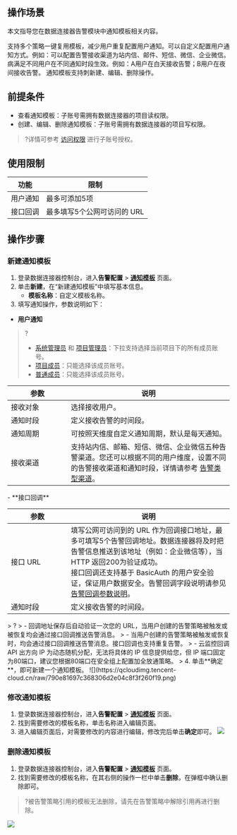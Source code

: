 ## 操作场景
本文指导您在数据连接器告警模块中通知模板相关内容。

支持多个策略一键复用模板，减少用户重复配置用户通知。可以自定义配置用户通知方式。例如：可以配置告警接收渠道为站内信、邮件、短信、微信、企业微信。病满足不同用户在不同通知时段生效。例如：A用户在白天接收告警；B用户在夜间接收告警。
通知模板支持刺新建、编辑、删除操作。


## 前提条件

- 查看通知模板：子账号需拥有数据连接器的项目读权限。
- 创建、编辑、删除通知模板：子账号需拥有数据连接器的项目写权限。

>?详情可参考 [访问权限](https://cloud.tencent.com/document/product/248/45428) 进行子账号授权。


## 使用限制

| 功能     | 限制                        |
| -------- | --------------------------- |
| 用户通知 | 最多可添加5项              |
| 接口回调 | 最多填写5个公网可访问的 URL |


## 操作步骤
### 新建通知模板
1. 登录数据连接器控制台，进入**告警配置** > [**通知模板**](hhttps://console.cloud.tencent.com/eis/alarm) 页面。
2. 单击**新建**，在“新建通知模板”中填写基本信息。
	- **模板名称**：自定义模板名称。
3. 填写通知操作，参数说明如下：
 - **用户通知**
 >?
 >- [系统管理员](https://cloud.tencent.com/document/product/1270/62757#.E8.85.BE.E8.AE.AF.E4.BA.91.E6.95.B0.E6.8D.AE.E8.BF.9E.E6.8E.A5.E5.99.A8.E8.A7.92.E8.89.B2) 和 [项目管理员](https://cloud.tencent.com/document/product/1270/62757#.E8.85.BE.E8.AE.AF.E4.BA.91.E6.95.B0.E6.8D.AE.E8.BF.9E.E6.8E.A5.E5.99.A8.E8.A7.92.E8.89.B2)：下拉支持选择当前项目下的所有成员账号。
 >- [项目成员](https://cloud.tencent.com/document/product/1270/62757#.E8.85.BE.E8.AE.AF.E4.BA.91.E6.95.B0.E6.8D.AE.E8.BF.9E.E6.8E.A5.E5.99.A8.E8.A7.92.E8.89.B2)：只能选择该成员账号。
 >- [普通成员](https://cloud.tencent.com/document/product/1270/62757#.E8.85.BE.E8.AE.AF.E4.BA.91.E6.95.B0.E6.8D.AE.E8.BF.9E.E6.8E.A5.E5.99.A8.E8.A7.92.E8.89.B2)：只能选择该成员账号。
<table>
<thead>
<tr>
<th width="120px">参数</th>
<th>说明</th>
</tr>
</thead>
<tbody><tr>
<td>接收对象</td>
<td>选择接收用户。</td>
</tr>
<tr>
<td>通知时段</td>
<td>定义接收告警的时间段。</td>
</tr>
<tr>
<td>通知周期</td>
<td>可按照天维度自定义通知周期，默认是每天通知。</td>
</tr>
<tr>
<td>接收渠道</td>
<td>支持站内信、邮箱、短信、微信、企业微信五种告警渠道。您还可以根据不同的用户维度，设置不同的告警接收渠道和通知时段，详情请参考 <a href="https://cloud.tencent.com/document/product/248/50410">告警类型渠道</a>。</td>
</tr>
</tbody></table>
 - **接口回调**
 <table>
<thead>
<tr>
<th width="120px">参数</th>
<th>说明</th>
</tr>
</thead>
<tbody><tr>
<td><nobr>接口 URL</nobr></td>
<td>填写公网可访问到的 URL 作为回调接口地址，最多可填写5个告警回调地址。数据连接器将及时把告警信息推送到该地址（例如：企业微信等），当 HTTP 返回200为验证成功。<br>接口回调还支持基于 BasicAuth 的用户安全验证，保证用户数据安全。告警回调字段说明请参见 <a href="https://cloud.tencent.com/document/product/248/50409#.E5.91.8A.E8.AD.A6.E5.9B.9E.E8.B0.83.E5.8F.82.E6.95.B0.E8.AF.B4.E6.98.8E">告警回调参数说明</a>。</td>
</tr>
<tr>
<td>通知时段</td>
<td>定义接收告警的时间段。</td>
</tr>
</tbody></table>
> ? 
> - 回调地址保存后自动验证一次您的 URL，当用户创建的告警策略被触发或被恢复均会通过接口回调推送告警消息。
> - 当用户创建的告警策略被触发或恢复时，均会通过接口回调推送告警消息。接口回调也支持重复告警。
> - 云监控回调 API 出方向 IP 为动态随机分配，无法将具体的 IP 信息提供给您，但 IP 端口固定为80端口，建议您根据80端口在安全组上配置加全放通策略。
>
4. 单击**确定**，即可新建一个通知模板。
![](https://qcloudimg.tencent-cloud.cn/raw/790e81697c368306d2e04c8f3f260f19.png)

### 修改通知模板
1. 登录数据连接器控制台，进入**告警配置** > [**通知模板**](hhttps://console.cloud.tencent.com/eis/alarm) 页面。
2. 找到需要修改的模板名称，单击名称进入编辑页面。
3. 进入编辑页面后，对需要修改的内容进行编辑，修改完后单击**确定**即可。
![](https://qcloudimg.tencent-cloud.cn/raw/b58e108017372440423bbe58cc903c7f.png)

### 删除通知模板
1. 登录数据连接器控制台，进入**告警配置** > [**通知模板**](hhttps://console.cloud.tencent.com/eis/alarm) 页面。
2. 找到需要修改的模板名称，在其右侧的操作一栏中单击**删除**，在弹框中确认删除即可。
>?被告警策略引用的模板无法删除，请先在告警策略中解除引用再进行删除。
>
![](https://qcloudimg.tencent-cloud.cn/raw/3c61b1a038b01a0de10a21f3160fcf15.png)

